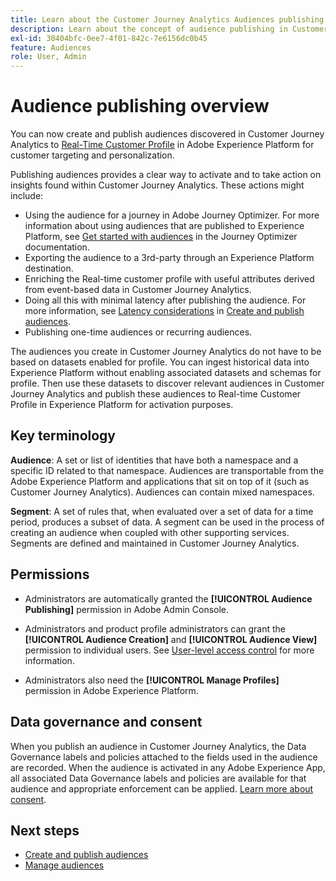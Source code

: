 ```yaml
---
title: Learn about the Customer Journey Analytics Audiences publishing overview
description: Learn about the concept of audience publishing in Customer Journey Analytics
exl-id: 30404bfc-0ee7-4f01-842c-7e6156dc0b45
feature: Audiences
role: User, Admin
---
```

# Audience publishing overview

You can now create and publish audiences discovered in Customer Journey Analytics to [Real-Time Customer Profile](https://experienceleague.adobe.com/docs/experience-platform/profile/home.html) in Adobe Experience Platform for customer targeting and personalization. 

Publishing audiences provides a clear way to activate and to take action on insights found within Customer Journey Analytics. These actions might include:

* Using the audience for a journey in Adobe Journey Optimizer. 
  For more information about using audiences that are published to Experience Platform, see [Get started with audiences](https://experienceleague.adobe.com/en/docs/journey-optimizer/using/audiences-profiles-identities/audiences/about-audiences) in the Journey Optimizer documentation.
* Exporting the audience to a 3rd-party through an Experience Platform destination.
* Enriching the Real-time customer profile with useful attributes derived from event-based data in Customer Journey Analytics.
* Doing all this with minimal latency after publishing the audience. 
  For more information, see [Latency considerations](/help/components/audiences/publish.md#latency-considerations) in [Create and publish audiences](/help/components/audiences/publish.md).
* Publishing one-time audiences or recurring audiences.

The audiences you create in Customer Journey Analytics do not have to be based on datasets enabled for profile. You can ingest historical data into Experience Platform without enabling associated datasets and schemas for profile. Then use these datasets to discover relevant audiences in Customer Journey Analytics and publish these audiences to Real-time Customer Profile in Experience Platform for activation purposes.

## Key terminology

**Audience**: A set or list of identities that have both a namespace and a specific ID related to that namespace. Audiences are transportable from the Adobe Experience Platform and applications that sit on top of it (such as Customer Journey Analytics). Audiences can contain mixed namespaces.

**Segment**: A set of rules that, when evaluated over a set of data for a time period, produces a subset of data. A segment can be used in the process of creating an audience when coupled with other supporting services. Segments are defined and maintained in Customer Journey Analytics.

## Permissions

* Administrators are automatically granted the **[!UICONTROL Audience Publishing]** permission in Adobe Admin Console. 

* Administrators and product profile administrators can grant the **[!UICONTROL Audience Creation]** and **[!UICONTROL Audience View]** permission to individual users. See [User-level access control](/help/technotes/access-control.md#user-level-access) for more information.

* Administrators also need the **[!UICONTROL Manage Profiles]** permission in Adobe Experience Platform.

## Data governance and consent

When you publish an audience in Customer Journey Analytics, the Data Governance labels and policies attached to the fields used in the audience are recorded.  When the audience is activated in any Adobe Experience App, all associated Data Governance labels and policies are available for that audience and appropriate enforcement can be applied. [Learn more about consent](https://experienceleague.adobe.com/docs/experience-platform/data-governance/policies/user-guide.html#consent-policy).

## Next steps

* [Create and publish audiences](/help/components/audiences/publish.md)
* [Manage audiences](/help/components/audiences/manage.md)
